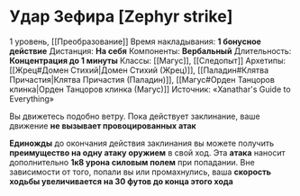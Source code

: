 # Удар Зефира [Zephyr strike]
1 уровень, [[Преобразование]]
Время накладывания: **1 бонусное действие**
Дистанция: **На себя**
Компоненты: **Вербальный**
Длительность: **Концентрация до 1 минуты**
Классы: [[Магус]], [[Следопыт]]
Архетипы: [[Жрец#Домен Стихий|Домен Стихий (Жрец)]], [[Паладин#Клятва Причастия|Клятва Причастия (Паладин)]], [[Магус#Орден Танцоров клинка|Орден Танцоров клинка (Магус)]]
Источник: «Xanathar's Guide to Everything»

Вы движетесь подобно ветру. Пока действует заклинание, ваше движение **не вызывает провоцированных атак**

**Единожды** до окончания действия заклинания вы можете получить **преимущество на одну атаку оружием** в свой ход. Эта **атака** наносит дополнительно **1к8 урона силовым полем** при попадании. Вне зависимости от того, попали вы или промахнулись, ваша **скорость ходьбы увеличивается на 30 футов до конца этого хода**